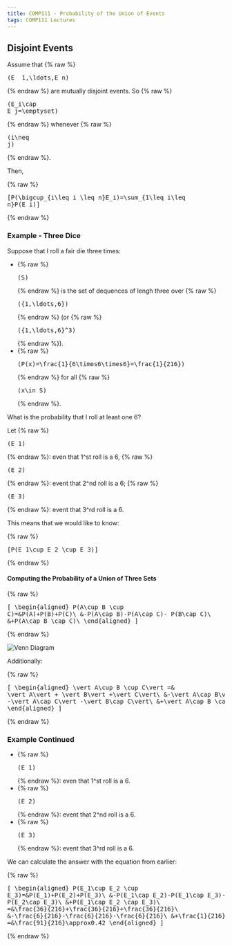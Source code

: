 ```yaml
---
title: COMP111 - Probability of the Union of Events
tags: COMP111 Lectures
---
```

## Disjoint Events
Assume that {% raw %}<pre>\(E _1,\ldots,E_n\)</pre>{% endraw %} are mutually disjoint events. So {% raw %}<pre>\(E_i\cap E_j=\emptyset\)</pre>{% endraw %} whenever {% raw %}<pre>\(i\neq j\)</pre>{% endraw %}.

Then,

{% raw %}<pre>\[P(\bigcup_{i\leq i \leq n}E_i)=\sum_{1\leq i\leq n}P(E_i)\]</pre>{% endraw %}

### Example - Three Dice
Suppose that I roll a fair die three times:

* {% raw %}<pre>\(S\)</pre>{% endraw %} is the set of dequences of lengh three over {% raw %}<pre>\(\{1,\ldots,6\}\)</pre>{% endraw %} (or {% raw %}<pre>\(\{1,\ldots,6\}^3\)</pre>{% endraw %}).
* {% raw %}<pre>\(P(x)=\frac{1}{6\times6\times6}=\frac{1}{216}\)</pre>{% endraw %} for all {% raw %}<pre>\(x\in S\)</pre>{% endraw %}. 

What is the probability that I roll at least one 6?

Let {% raw %}<pre>\(E_1\)</pre>{% endraw %}: even that 1^st roll is a 6, {% raw %}<pre>\(E_2\)</pre>{% endraw %}: event that 2^nd roll is a 6; {% raw %}<pre>\(E_3\)</pre>{% endraw %}: event that 3^rd roll is a 6.

This means that we would like to know:

{% raw %}<pre>\[P(E_1\cup E_2 \cup E_3)\]</pre>{% endraw %}

#### Computing the Probability of a Union of Three Sets

{% raw %}<pre>\[
\begin{aligned}
P(A\cup B \cup C)=&P(A)+P(B)+P(C)\\
&-P(A\cap B)-P(A\cap C)- P(B\cap C)\\
&+P(A\cap B \cap C)\\
\end{aligned}
\]</pre>{% endraw %}

![Venn Diagram]({{site.baseurl}}/assets/COMP111/Lectures/2020-11-18-3.png)

Additionally:

{% raw %}<pre>\[
\begin{aligned}
\vert A\cup B \cup C\vert  =& \vert A\vert  + \vert B\vert +\vert C\vert\\
&-\vert A\cap B\vert -\vert A\cap C\vert -\vert B\cap C\vert\\
&+\vert A\cap B \cap C\vert
\end{aligned}
\]</pre>{% endraw %}

### Example Continued

* {% raw %}<pre>\(E_1\)</pre>{% endraw %}: even that 1^st roll is a 6.
* {% raw %}<pre>\(E_2\)</pre>{% endraw %}: event that 2^nd roll is a 6.
* {% raw %}<pre>\(E_3\)</pre>{% endraw %}: event that 3^rd roll is a 6.

We can calculate the answer with the equation from earlier:

{% raw %}<pre>\[
\begin{aligned}
P(E_1\cup E_2 \cup E_3)=&P(E_1)+P(E_2)+P(E_3)\\
&-P(E_1\cap E_2)-P(E_1\cap E_3)- P(E_2\cap E_3)\\
&+P(E_1\cap E_2 \cap E_3)\\
=&\frac{36}{216}+\frac{36}{216}+\frac{36}{216}\\
&-\frac{6}{216}-\frac{6}{216}-\frac{6}{216}\\
&+\frac{1}{216}\\
=&\frac{91}{216}\approx0.42
\end{aligned}
\]</pre>{% endraw %}
